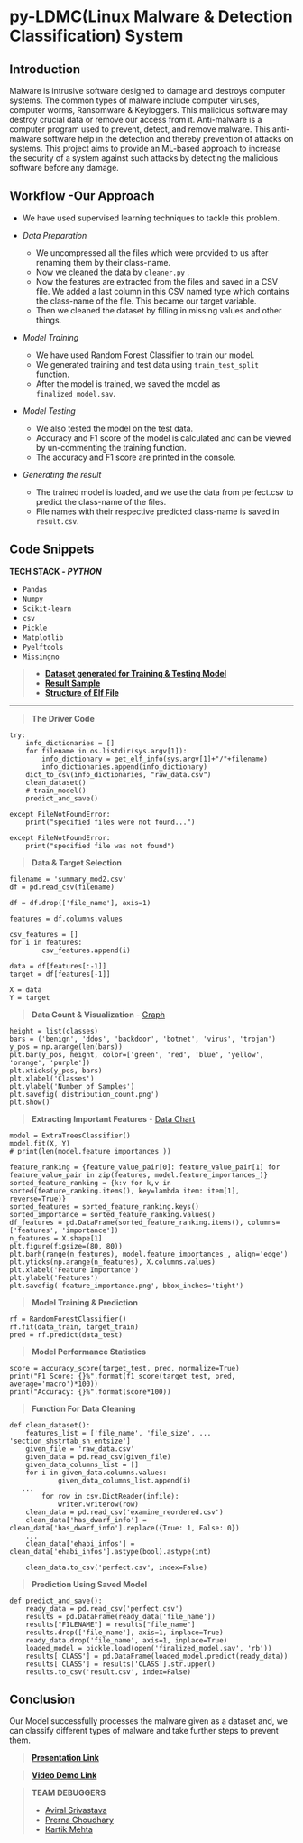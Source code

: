 # py-LDMC(Linux Malware & Detection Classification) System

## Introduction

Malware is intrusive software designed to damage and destroys computer systems. The common types of malware include computer viruses, computer worms, Ransomware & Keyloggers. This malicious software may destroy crucial data or remove our access from it. Anti-malware is a computer program used to prevent, detect, and remove malware. This anti-malware software help in the detection and thereby prevention of attacks on systems. This project aims to provide an ML-based approach to increase the security of a system against such attacks by detecting the malicious software before any damage.

## Workflow -Our Approach

 - We have used supervised learning techniques to tackle this problem.
 - *Data Preparation* 
	 -  We uncompressed all the files which were provided to us after renaming them by their class-name.
	 - Now we cleaned the data by `cleaner.py` .
	 - Now the features are extracted from the files and saved in a CSV file. We added a last column  in this CSV named type which contains the class-name of the file. This became our target variable.
    - Then we cleaned the dataset by filling in missing values and other things.
 - *Model Training*
    -  We have used Random Forest Classifier to train our model.
    -  We generated training and test data using `train_test_split` function.
     - After the model is trained, we saved the model as `finalized_model.sav`.
  
  - *Model Testing*
	  -  We also tested the model on the test data.
      - Accuracy and F1 score of the model is calculated and can be viewed by un-commenting the training function.
      - The accuracy and F1 score are printed in the console.
   
   - *Generating the result*
	   -  The trained model is loaded, and we use the data from perfect.csv to predict the class-name of the files.
       -  File names with their respective predicted class-name is saved in `result.csv`.
  
  ## Code Snippets
  **TECH STACK - *PYTHON***
  - `Pandas`
  - `Numpy`
  - `Scikit-learn`
  - `csv`
  - `Pickle`
  - `Matplotlib`
  - `Pyelftools`
  - `Missingno`
  
> - **[Dataset generated for Training & Testing Model](https://drive.google.com/file/d/1Pw_SSamEhfkxr5xB5Z71sVFe2fiq99k9/view?usp=sharing](https://drive.google.com/file/d/1Pw_SSamEhfkxr5xB5Z71sVFe2fiq99k9/view?usp=sharing))**
> -  **[Result Sample](https://drive.google.com/file/d/1ZhPo_ylzg3VzFae5dGGgSSuhGOxJQKxB/view?usp=sharing](https://drive.google.com/file/d/1ZhPo_ylzg3VzFae5dGGgSSuhGOxJQKxB/view?usp=sharing))**
> - **[Structure of Elf File](https://drive.google.com/file/d/1l64jMKd9Qs8w_doOg4dIfAep7B9n9rXX/view?usp=sharing)**

***
> **The Driver Code**
```
try:
    info_dictionaries = []
    for filename in os.listdir(sys.argv[1]):
        info_dictionary = get_elf_info(sys.argv[1]+"/"+filename)
        info_dictionaries.append(info_dictionary)
    dict_to_csv(info_dictionaries, "raw_data.csv")
    clean_dataset()
    # train_model()
    predict_and_save()

except FileNotFoundError:
    print("specified files were not found...")

except FileNotFoundError:
    print("specified file was not found")
```


>  **Data & Target Selection**
```
filename = 'summary_mod2.csv'
df = pd.read_csv(filename)

df = df.drop(['file_name'], axis=1)

features = df.columns.values

csv_features = []
for i in features:
        csv_features.append(i)

data = df[features[:-1]]
target = df[features[-1]]

X = data
Y = target
```

> **Data Count & Visualization** - [Graph](https://drive.google.com/file/d/1Io6sJSiK0FZxWFRNLq9ltRFM95ovKjh9/view?usp=sharing)
```
height = list(classes)
bars = ('benign', 'ddos', 'backdoor', 'botnet', 'virus', 'trojan')
y_pos = np.arange(len(bars))
plt.bar(y_pos, height, color=['green', 'red', 'blue', 'yellow', 'orange', 'purple'])
plt.xticks(y_pos, bars)
plt.xlabel('Classes')
plt.ylabel('Number of Samples')
plt.savefig('distribution_count.png')
plt.show()
```

> **Extracting Important Features** - [Data Chart](https://drive.google.com/file/d/1lAJsfMANp8fclXEUv1qCJFmmg2IxSs6c/view?usp=sharing)
```
model = ExtraTreesClassifier()
model.fit(X, Y)
# print(len(model.feature_importances_))

feature_ranking = {feature_value_pair[0]: feature_value_pair[1] for feature_value_pair in zip(features, model.feature_importances_)}
sorted_feature_ranking = {k:v for k,v in sorted(feature_ranking.items(), key=lambda item: item[1], reverse=True)}
sorted_features = sorted_feature_ranking.keys()
sorted_importance = sorted_feature_ranking.values()
df_features = pd.DataFrame(sorted_feature_ranking.items(), columns=['features', 'importance'])
n_features = X.shape[1]
plt.figure(figsize=(80, 80))
plt.barh(range(n_features), model.feature_importances_, align='edge')
plt.yticks(np.arange(n_features), X.columns.values)
plt.xlabel('Feature Importance')
plt.ylabel('Features')
plt.savefig('feature_importance.png', bbox_inches='tight')
```

> **Model Training & Prediction**
```
rf = RandomForestClassifier()
rf.fit(data_train, target_train)
pred = rf.predict(data_test)
```

> **Model Performance Statistics**
```
score = accuracy_score(target_test, pred, normalize=True)
print("F1 Score: {}%".format(f1_score(target_test, pred, average='macro')*100))
print("Accuracy: {}%".format(score*100))
```


> **Function For Data Cleaning**
```
def clean_dataset():
    features_list = ['file_name', 'file_size', ... 'section_shstrtab_sh_entsize']
    given_file = 'raw_data.csv'
    given_data = pd.read_csv(given_file)
    given_data_columns_list = []
    for i in given_data.columns.values:
            given_data_columns_list.append(i)
   ...
        for row in csv.DictReader(infile):
            writer.writerow(row)
    clean_data = pd.read_csv('examine_reordered.csv')
    clean_data['has_dwarf_info'] = clean_data['has_dwarf_info'].replace({True: 1, False: 0})
    ...
    clean_data['ehabi_infos'] = clean_data['ehabi_infos'].astype(bool).astype(int)

    clean_data.to_csv('perfect.csv', index=False)
```

> **Prediction Using Saved Model**
```
def predict_and_save():
    ready_data = pd.read_csv('perfect.csv')
    results = pd.DataFrame(ready_data['file_name'])
    results["FILENAME"] = results["file_name"]
    results.drop(['file_name'], axis=1, inplace=True)
    ready_data.drop('file_name', axis=1, inplace=True)
    loaded_model = pickle.load(open('finalized_model.sav', 'rb'))
    results['CLASS'] = pd.DataFrame(loaded_model.predict(ready_data))
    results['CLASS'] = results['CLASS'].str.upper()
    results.to_csv('result.csv', index=False)
```

## Conclusion
Our Model successfully processes the malware given as a dataset and, we can classify different types of malware and take further steps to prevent them.
> **[Presentation Link](https://docs.google.com/presentation/d/1Mk74fCAoJLwHvBWooQ-2qPyLmZN0PlAO/edit?usp=sharing&ouid=112951210850980249860&rtpof=true&sd=true)**

> **[Video Demo Link](https://drive.google.com/file/d/1gxowVlmoFR9E2O3wRQmV-6HkN4q_O4IN/view?usp=sharing)**

> **TEAM DEBUGGERS**
> - [Aviral Srivastava](https://github.com/godofgeeks23)
> - [Prerna Choudhary](https://github.com/PRERNA-CHOUDHARY)
> - [Kartik Mehta](https://github.com/kartikmehta8)
